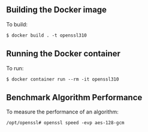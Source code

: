 ## Building the Docker image
To build:
```console
$ docker build . -t openssl310
```

## Running the Docker container
To run:
```console
$ docker container run --rm -it openssl310
```
## Benchmark Algorithm Performance
To measure the performance of an algorithm:
```console
/opt/openssl# openssl speed -evp aes-128-gcm
```